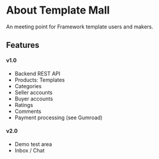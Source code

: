 # About Template Mall

An meeting point for Framework template users and makers.

## Features

#### v1.0

- Backend REST API
- Products: Templates
- Categories
- Seller accounts
- Buyer accounts
- Ratings
- Comments
- Payment processing (see Gumroad)

#### v2.0

- Demo test area
- Inbox / Chat
